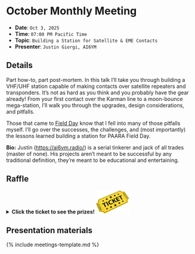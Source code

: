 # October Monthly Meeting

* **Date**: `Oct 3, 2025`
* **Time**: `07:00 PM Pacific Time`
* **Topic**: `Building a Station for Satellite & EME Contacts`
* **Presenter**: `Justin Giorgi, AI6YM`

## Details
Part how-to, part post-mortem. In this talk I’ll take you through building a VHF/UHF station capable of making contacts over satellite repeaters and transponders. It’s not as hard as you think and you probably have the gear already! From your first contact over the Karman line to a moon-bounce mega-station, I’ll walk you through the upgrades, design considerations, and pitfalls. 

Those that came to [Field Day](https://paara.org/fieldday.html) know that I fell into many of those pitfalls myself. I’ll go over the successes, the challenges, and (most importantly) the lessons learned building a station for PAARA Field Day.

**Bio:** Justin (<https://ai6ym.radio/>) is a serial tinkerer and jack of all trades (master of none). His projects aren’t meant to be successful by any traditional definition, they’re meant to be educational and entertaining.

## Raffle

<details>
  <summary><b>Click the ticket to see the prizes! <img src="/images/raffle-ticket.png" alt="raffle-ticket" width="90"></b></summary>
  <table>
    <tr>
        <th>5th prize</th>
        <th>4th prize</th>
        <th>3rd prize</th>
        <th>2nd prize</th>
        <th>1st prize</th>
    </tr>
    <tr>
        <td><img src="/meetings/2025/raffle/202510-5.jpg" alt="image"><br><img src="/meetings/2025/raffle/202510-5-2.jpg" alt="image"></td>
        <td><img src="/meetings/2025/raffle/202510-4.png" alt="image"></td>
        <td><img src="/meetings/2025/raffle/202510-3.png" alt="image"></td>
        <td><img src="/meetings/2025/raffle/202510-2.png" alt="image"></td>
        <td><img src="/meetings/2025/raffle/202510-1.jpg" alt="image"></td>
    </tr>
    <tr>
        <td>OLIGHT IMINI 2 EDC Rechargeable Keychain Flashlight, 50 Lumens Compact and Portable Mini LED Keyring Light<br>
            Transmitter Hunting : Radio direction funding simplified
        </td>
        <td>MOLLE Pouch First Aid Kit</td>
        <td>Surecom SF-103 Handheld 2mHz -2.8GHz Walkie Talkie 2-Way Radio Frequency Counter</td>
        <td>Out of the box PicoFox is a great little fox transmitter for the 2-meter amateur band</td>
        <td>Retevis RA89 Ham Radio, Dual Band Handheld Radio, IP68 Waterproof Two Way Radio, 2500mAh USB-C</td>
    </tr>
  </table>
</details>

## Presentation materials

{% include meetings-template.md %}


